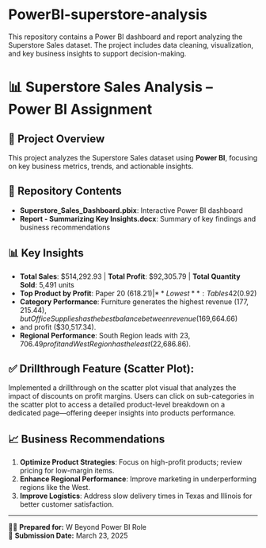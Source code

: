 # PowerBI-superstore-analysis
This repository contains a Power BI dashboard and report analyzing the Superstore Sales dataset. The project includes data cleaning, visualization, and key business insights to support decision-making.

# 📊 Superstore Sales Analysis – Power BI Assignment

## 📌 Project Overview
This project analyzes the Superstore Sales dataset using **Power BI**, focusing on key business metrics, trends, and actionable insights.

## 📂 Repository Contents
- **Superstore_Sales_Dashboard.pbix**: Interactive Power BI dashboard
- **Report - Summarizing Key Insights.docx**: Summary of key findings and business recommendations

## 📊 Key Insights
- **Total Sales**: $514,292.93 | **Total Profit**: $92,305.79 | **Total Quantity Sold**: 5,491 units
- **Top Product by Profit**: Paper 20 ($618.21) | **Lowest**: Tables 42 ($0.92)
- **Category Performance**: Furniture generates the highest revenue ($177,215.44), but Office Supplies has the best balance between revenue ($169,664.66)
-  and profit ($30,517.34).
- **Regional Performance**: South Region leads with $23,706.49 profit and West Region has the least ($22,686.86).

## ✅ Drillthrough Feature (Scatter Plot):
Implemented a drillthrough on the scatter plot visual that analyzes the impact of discounts on profit margins.
Users can click on sub-categories in the scatter plot to access a detailed product-level breakdown on a dedicated page—offering deeper insights into products performance.

## 📈 Business Recommendations
1. **Optimize Product Strategies**: Focus on high-profit products; review pricing for low-margin items.
2. **Enhance Regional Performance**: Improve marketing in underperforming regions like the West.
3. **Improve Logistics**: Address slow delivery times in Texas and Illinois for better customer satisfaction.

---
👩‍💻 **Prepared for:** W Beyond Power BI Role  
📅 **Submission Date:** March 23, 2025
